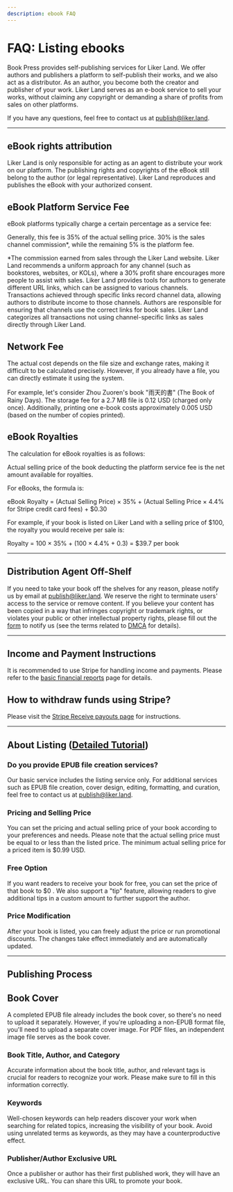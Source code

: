```yaml
---
description: ebook FAQ
---
```


# FAQ: Listing ebooks

Book Press provides self-publishing services for Liker Land. We offer authors and publishers a platform to self-publish their works, and we also act as a distributor. As an author, you become both the creator and publisher of your work. Liker Land serves as an e-book service to sell your works, without claiming any copyright or demanding a share of profits from sales on other platforms.

If you have any questions, feel free to contact us at [publish@liker.land](mailto:publish@liker.land).

***

## eBook rights attribution

Liker Land is only responsible for acting as an agent to distribute your work on our platform. The publishing rights and copyrights of the eBook still belong to the author (or legal representative). Liker Land reproduces and publishes the eBook with your authorized consent.

## eBook Platform Service Fee

eBook platforms typically charge a certain percentage as a service fee:

Generally, this fee is 35% of the actual selling price. 30% is the sales channel commission\*, while the remaining 5% is the platform fee.

\*The commission earned from sales through the Liker Land website. Liker Land recommends a uniform approach for any channel (such as bookstores, websites, or KOLs), where a 30% profit share encourages more people to assist with sales. Liker Land provides tools for authors to generate different URL links, which can be assigned to various channels. Transactions achieved through specific links record channel data, allowing authors to distribute income to those channels. Authors are responsible for ensuring that channels use the correct links for book sales. Liker Land categorizes all transactions not using channel-specific links as sales directly through Liker Land.

## Network Fee

The actual cost depends on the file size and exchange rates, making it difficult to be calculated precisely. However, if you already have a file, you can directly estimate it using the system.

For example, let's consider Zhou Zuoren's book "雨天的書" (The Book of Rainy Days). The storage fee for a 2.7 MB file is 0.12 USD (charged only once). Additionally, printing one e-book costs approximately 0.005 USD (based on the number of copies printed).

## eBook Royalties

The calculation for eBook royalties is as follows:

Actual selling price of the book deducting the platform service fee is the net amount available for royalties.

For eBooks, the formula is:

eBook Royalty = (Actual Selling Price) × 35% + (Actual Selling Price × 4.4% for Stripe credit card fees) + $0.30

For example, if your book is listed on Liker Land with a selling price of $100, the royalty you would receive per sale is:

Royalty = 100 × 35% + (100 × 4.4% + 0.3) = $39.7 per book

***

## Distribution Agent Off-Shelf

If you need to take your book off the shelves for any reason, please notify us by email at [publish@liker.land](mailto:publish@liker.land). We reserve the right to terminate users' access to the service or remove content. If you believe your content has been copied in a way that infringes copyright or trademark rights, or violates your public or other intellectual property rights, please fill out the [form](https://docs.google.com/forms/d/e/1FAIpQLSfdFQH3TqY8US2TEkaJCMj4b5xgZamdvEC1YVwKadUX\_qORaA/viewform) to notify us (see the terms related to [DMCA](https://likecoin.notion.site/liker-land-Terms-of-Service-dfcc13cf114e4fbc809c25559ce1d0e8) for details).

***

## Income and Payment Instructions

It is recommended to use Stripe for handling income and payments. Please refer to the [basic financial reports](https://docs.stripe.com/reports) page for details.

## How to withdraw funds using Stripe?

Please visit the [Stripe Receive payouts page](https://docs.stripe.com/payouts) for instructions.

***

## About Listing ([Detailed Tutorial](nft-book-press/))

### Do you provide EPUB file creation services?

Our basic service includes the listing service only. For additional services such as EPUB file creation, cover design, editing, formatting, and curation, feel free to contact us at [publish@liker.land](mailto:publish@liker.land).

### Pricing and Selling Price

You can set the pricing and actual selling price of your book according to your preferences and needs. Please note that the actual selling price must be equal to or less than the listed price. The minimum actual selling price for a priced item is $0.99 USD.

### Free Option

If you want readers to receive your book for free, you can set the price of that book to $0 . We also support a "tip" feature, allowing readers to give additional tips in a custom amount to further support the author.

### Price Modification

After your book is listed, you can freely adjust the price or run promotional discounts. The changes take effect immediately and are automatically updated.

***

## Publishing Process

## Book Cover

A completed EPUB file already includes the book cover, so there's no need to upload it separately. However, if you're uploading a non-EPUB format file, you'll need to upload a separate cover image. For PDF files, an independent image file serves as the book cover.

### Book Title, Author, and Category

Accurate information about the book title, author, and relevant tags is crucial for readers to recognize your work. Please make sure to fill in this information correctly.

### Keywords

Well-chosen keywords can help readers discover your work when searching for related topics, increasing the visibility of your book. Avoid using unrelated terms as keywords, as they may have a counterproductive effect.

### Publisher/Author Exclusive URL

Once a publisher or author has their first published work, they will have an exclusive URL. You can share this URL to promote your book.
